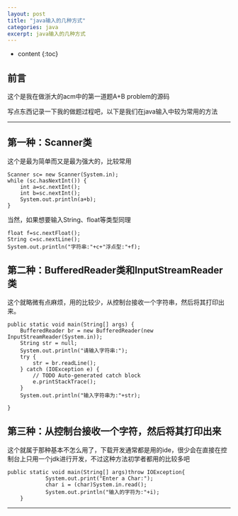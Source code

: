 ```yaml
---
layout: post
title: "java输入的几种方式"
categories: java 
excerpt: java输入的几种方式
---
```


* content
{:toc}



## 前言

这个是我在做浙大的acm中的第一道题A+B problem的源码   

写点东西记录一下我的做题过程吧，以下是我们在java输入中较为常用的方法   

---

## 第一种：Scanner类

这个是最为简单而又是最为强大的，比较常用   

	Scanner sc= new Scanner(System.in); 
	while (sc.hasNextInt()) {
		int a=sc.nextInt();
		int b=sc.nextInt();
		System.out.println(a+b);
	}

当然，如果想要输入String、float等类型同理   

	float f=sc.nextFloat();
	String c=sc.nextLine();
	System.out.println("字符串:"+c+"浮点型:"+f);

## 第二种：BufferedReader类和InputStreamReader类

这个就略微有点麻烦，用的比较少，从控制台接收一个字符串，然后将其打印出来。   

	public static void main(String[] args) {  
		BufferedReader br = new BufferedReader(new InputStreamReader(System.in));
		String str = null;
		System.out.println("请输入字符串:");
		try {
			str = br.readLine();
		} catch (IOException e) {
			// TODO Auto-generated catch block
			e.printStackTrace();
		}
		System.out.println("输入字符串为:"+str);

	}

## 第三种：从控制台接收一个字符，然后将其打印出来

这个就属于那种基本不怎么用了，下载开发通常都是用的ide，很少会在直接在控制台上只用一个jdk进行开发，不过这种方法初学者都用的比较多吧   

	public static void main(String[] args)throw IOException{
                System.out.print("Enter a Char:");
                char i = (char)System.in.read();
                System.out.println("输入的字符为:"+i);
        } 

---


